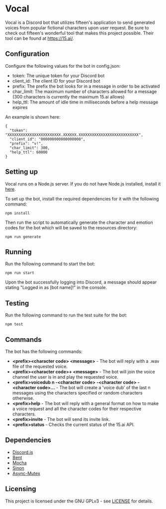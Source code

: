 # Vocal
Vocal is a Discord bot that utilizes fifteen's application to send generated voices from popular fictional characters upon user request. 
Be sure to check out fifteen's wonderful tool that makes this project possible. Their tool can be found at https://15.ai/.

## Configuration
Configure the following values for the bot in config.json:
  * token: The unique token for your Discord bot
  * client_id: The client ID for your Discord bot
  * prefix: The prefix the bot looks for in a message in order to be activated
  * char_limit: The maximum number of characters allowed for a message (300 characters is currently the maximum 15.ai allows)
  * help_ttl: The amount of idle time in milliseconds before a help message expires

An example is shown here:
```
{ 
  "token": "XXXXXXXXXXXXXXXXXXXXXXXX.XXXXXX.XXXXXXXXXXXXXXXXXXXXXXXXXXX",
  "client_id": "000000000000000000",
  "prefix": "v!",
  "char_limit": 300,
  "help_ttl": 60000
}
```

## Setting up
Vocal runs on a Node.js server. If you do not have Node.js installed, install it [here](https://nodejs.org/en/download/).

To set up the bot, install the required dependencies for it with the following command:
```
npm install
```
Then run the script to automatically generate the character and emotion codes for the bot which will be saved to the resources directory:
```
npm run generate
```

## Running
Run the following command to start the bot:
```
npm run start
```
Upon the bot successfully logging into Discord, a message should appear stating "Logged in as [bot name]!" in the console.

## Testing
Run the following command to run the test suite for the bot:
```
npm test
```

## Commands
The bot has the following commands:

 * **\<prefix\>\<character code\> \<message\>** - The bot will reply with a .wav file of the requested voice.
 * **\<prefix\>\<character code\>+ \<message\>** - The bot will join the voice channel the user is in and play the requested voice.
 * **\<prefix\>voicedub n -\<character code\> -\<character code\> -\<character code\>...** - The bot will create a 'voice dub' of the last n messages using the characters specified or random characters otherwise.
 * **\<prefix\>help** - The bot will reply with a general format on how to make a voice request and all the character codes for their respective characters.
 * **\<prefix\>invite** - The bot will send its invite link.
 * **\<prefix\>status** - Checks the current status of the 15.ai API.
  
## Dependencies
  * [Discord.js](https://discord.js.org/)
  * [Bent](https://github.com/mikeal/bent)
  * [Mocha](https://mochajs.org/)
  * [Sinon](https://sinonjs.org/)
  * [Async-Mutex](https://www.npmjs.com/package/async-mutex)

## Licensing
This project is licensed under the GNU GPLv3 - see [LICENSE](https://raw.githubusercontent.com/Kipwisp/vocal/master/LICENSE?token=AOSFA3HRIRAR4EIZHD4QQC26RUHEO) for details.
